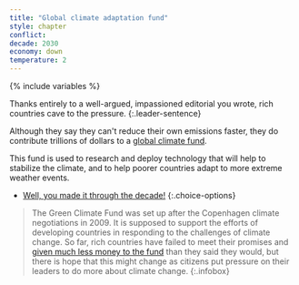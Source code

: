 ```yaml
---
title: "Global climate adaptation fund"
style: chapter
conflict: 
decade: 2030
economy: down
temperature: 2
---
```


{% include variables %}

Thanks entirely to a well-argued, impassioned editorial you wrote, rich countries cave to the pressure.
{:.leader-sentence}

Although they say they can't reduce their own emissions faster, they do contribute trillions of dollars to a [global climate fund](#infobox).

This fund is used to research and deploy technology that will help to stabilize the climate, and to help poorer countries adapt to more extreme weather events.

- [Well, you made it through the decade!](part-page_2040-designer-planet.html)
{:.choice-options}

> The Green Climate Fund was set up after the Copenhagen climate negotiations in 2009. It is supposed to support the efforts of developing countries in responding to the challenges of climate change. So far, rich countries have failed to meet their promises and [given much less money to the fund](https://www.climatechangenews.com/2019/10/25/green-climate-fund-replenishment-fails-fill-hole-left-trumps-us/) than they said they would, but there is hope that this might change as citizens put pressure on their leaders to do more about climate change.
{:.infobox}
